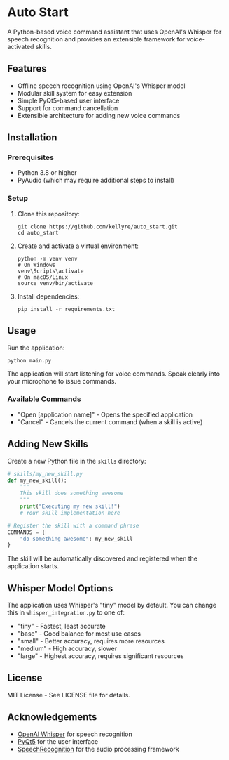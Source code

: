 # Auto Start

A Python-based voice command assistant that uses OpenAI's Whisper for speech recognition and provides an extensible framework for voice-activated skills.

## Features

- Offline speech recognition using OpenAI's Whisper model
- Modular skill system for easy extension
- Simple PyQt5-based user interface
- Support for command cancellation
- Extensible architecture for adding new voice commands

## Installation

### Prerequisites

- Python 3.8 or higher
- PyAudio (which may require additional steps to install)

### Setup

1. Clone this repository:
   ```
   git clone https://github.com/kellyre/auto_start.git
   cd auto_start
   ```

2. Create and activate a virtual environment:
   ```
   python -m venv venv
   # On Windows
   venv\Scripts\activate
   # On macOS/Linux
   source venv/bin/activate
   ```

3. Install dependencies:
   ```
   pip install -r requirements.txt
   ```

## Usage

Run the application:
```
python main.py
```

The application will start listening for voice commands. Speak clearly into your microphone to issue commands.

### Available Commands

- "Open [application name]" - Opens the specified application
- "Cancel" - Cancels the current command (when a skill is active)

## Adding New Skills

Create a new Python file in the `skills` directory:

```python
# skills/my_new_skill.py
def my_new_skill():
    """
    This skill does something awesome
    """
    print("Executing my new skill!")
    # Your skill implementation here

# Register the skill with a command phrase
COMMANDS = {
    "do something awesome": my_new_skill
}
```

The skill will be automatically discovered and registered when the application starts.

## Whisper Model Options

The application uses Whisper's "tiny" model by default. You can change this in `whisper_integration.py` to one of:

- "tiny" - Fastest, least accurate
- "base" - Good balance for most use cases
- "small" - Better accuracy, requires more resources
- "medium" - High accuracy, slower
- "large" - Highest accuracy, requires significant resources

## License

MIT License - See LICENSE file for details.

## Acknowledgements

- [OpenAI Whisper](https://github.com/openai/whisper) for speech recognition
- [PyQt5](https://www.riverbankcomputing.com/software/pyqt/) for the user interface
- [SpeechRecognition](https://github.com/Uberi/speech_recognition) for the audio processing framework
